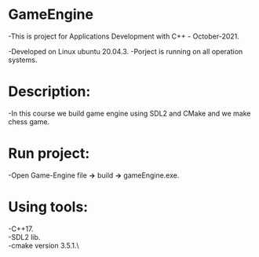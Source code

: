 # GameEngine
-This is project for Applications Development with C++ - October-2021.

-Developed on Linux ubuntu 20.04.3.
-Porject is running on all operation systems.

# Description:
-In this course we build game engine using SDL2 and CMake and we make chess game.

# Run project:
-Open Game-Engine file **->** build **->** gameEngine.exe.

# Using tools:
-C++17.\
-SDL2 lib.\
-cmake version 3.5.1.\




